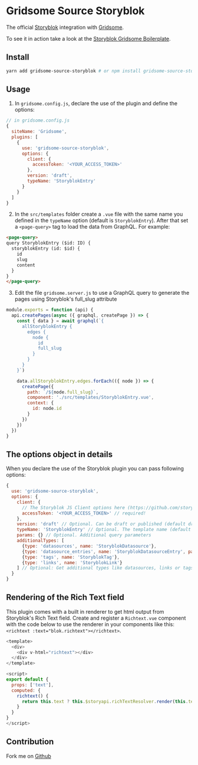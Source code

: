# Gridsome Source Storyblok

The official [Storyblok](https://www.storyblok.com/) integration with [Gridsome](https://gridsome.org/).

To see it in action take a look at the [Storyblok Gridsome Boilerplate](https://github.com/storyblok/storyblok-gridsome-boilerplate).

## Install

```sh
yarn add gridsome-source-storyblok # or npm install gridsome-source-storyblok
```

## Usage

1. In `gridsome.config.js`, declare the use of the plugin and define the options:

```js
// in gridsome.config.js
{
  siteName: 'Gridsome',
  plugins: [
    {
      use: 'gridsome-source-storyblok',
      options: {
        client: {
          accessToken: '<YOUR_ACCESS_TOKEN>'
        },
        version: 'draft',
        typeName: 'StoryblokEntry'
      }
    }
  ]
}
```

2. In the `src/templates` folder create a `.vue` file with the same name you defined in the `typeName` option (default is `StoryblokEntry`). After that set a `<page-query>` tag to load the data from GraphQL. For example:

```html
<page-query>
query StoryblokEntry ($id: ID) {
  storyblokEntry (id: $id) {
    id
    slug
    content
  }
}
</page-query>
```

3. Edit the file `gridsome.server.js` to use a GraphQL query to generate the pages using Storyblok's full_slug attribute

```js
module.exports = function (api) {
  api.createPages(async ({ graphql, createPage }) => {
    const { data } = await graphql(`{
      allStoryblokEntry {
        edges {
          node {
            id
            full_slug
          }
        }
      }
    }`)

    data.allStoryblokEntry.edges.forEach(({ node }) => {
      createPage({
        path: `/${node.full_slug}`,
        component: './src/templates/StoryblokEntry.vue',
        context: {
          id: node.id
        }
      })
    })
  })
}
```

## The options object in details

When you declare the use of the Storyblok plugin you can pass following options:

```js
{
  use: 'gridsome-source-storyblok',
  options: {
    client: {
      // The Storyblok JS Client options here (https://github.com/storyblok/storyblok-js-client)
      accessToken: '<YOUR_ACCESS_TOKEN>' // required!
    },
    version: 'draft' // Optional. Can be draft or published (default draft)
    typeName: 'StoryblokEntry' // Optional. The template name (default StoryblokEntry)
    params: {} // Optional. Additional query parameters
    additionalTypes: [
      {type: 'datasources', name: 'StoryblokDatasource'},
      {type: 'datasource_entries', name: 'StoryblokDatasourceEntry', params: {...additionalQueryParams}},
      {type: 'tags', name: 'StoryblokTag'},
      {type: 'links', name: 'StoryblokLink'}
    ] // Optional: Get additional types like datasources, links or tags
  }
}
```

## Rendering of the Rich Text field

This plugin comes with a built in renderer to get html output from Storyblok's Rich Text field. Create and register a `Richtext.vue` component with the code below to use the renderer in your components like this: `<richtext :text="blok.richtext"></richtext>`.

~~~js
<template>
  <div>
    <div v-html="richtext"></div>
  </div>
</template>

<script>
export default {
  props: ['text'],
  computed: {
    richtext() {
      return this.text ? this.$storyapi.richTextResolver.render(this.text) : ''
    }
  }
}
</script>
~~~


## Contribution

Fork me on [Github](https://github.com/storyblok/gridsome-source-storyblok)